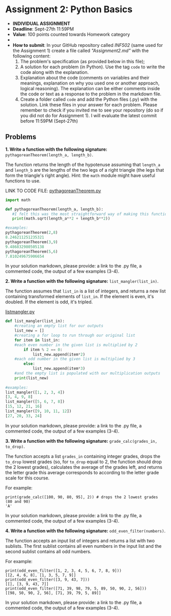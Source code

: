 # Assignment 2: Python Basics

* **INDIVIDUAL ASSIGNMENT**
* **Deadline**: Sept-27th 11:59PM
* **Value**: 100 points counted towards Homework category
* 
* **How to submit**: In your GitHub repository called *INF502* (same used for the Assignment 1) create a file called *"Assignment2.md"* with the following content:
  1. The problem's specification (as provided below in this file);
  2. A solution for each problem (in Python). Use the tag ```code``` to write the code along with the explanation.
  3. Explanation about the code (comments on variables and their meanings, explanation on why you used one or another approach, logical reasoning). The explanation can be either comments inside the code or text as a response to the problem in the markdown file.
  4. Create a folder called `code` and add the Python files (.py) with the solution. Link these files in your answer for each problem.
  Please remember to check if you invited me to see your repository (do so if you did not do for Assignment 1). I will evaluate the latest commit before 11:59PM (Sept-27th)

## Problems

**1. Write a function with the following signature:** `pythagoreanTheorem(length_a, length_b)`.

The function returns the length of the hypotenuse assuming that `length_a` and `length_b` are the lengths of the two legs of a right triangle (the legs that form the triangle's right angle). Hint: the `math` module might have useful functions to use.

LINK TO CODE FILE: [pythagoreanTheorem.py](https://github.com/pgiambuzzi/INF502/blob/main/code/pythagoreanTheorem.py)

```python
import math

def pythagoreanTheorem(length_a, length_b):
   #I felt this was the most straightforward way of making this function, simply printing the result of hypotenuse calculation: c=sqrt(a^2+b^2)
   print(math.sqrt(length_a**2 + length_b**2))

#examples:
pythagoreanTheorem(2,8)
8.246211251235321
pythagoreanTheorem(3,9)
9.486832980505138
pythagoreanTheorem(5,6)
7.810249675906654

```
In your solution markdown, please provide: a link to the .py file, a commented code, the output of a few examples (3-4).

**2. Write a function with the following signature:** `list_mangler(list_in)`.

The function assumes that `list_in` is a list of integers, and returns a new list containing transformed elements of `list_in`. If the element is even, it's doubled. If the element is odd, it's tripled.

[listmangler.py](https://github.com/pgiambuzzi/INF502/blob/main/code/listmangler.py)

```python
def list_mangler(list_in):
    #creating an empty list for our outputs
    list_new = []
    #creating a for loop to run through our original list
    for item in list_in:
    #each even number in the given list is multiplied by 2
        if item % 2 == 0:
            list_new.append(item*2)
    #each odd number in the given list is multiplied by 3
        else:
            list_new.append(item*3)
    #and the empty list is populated with our multiplication outputs
    print(list_new)
    
#examples:
list_mangler([1, 2, 3, 4])
[3, 4, 9, 8]
list_mangler([5, 6, 7, 8])
[15, 12, 21, 16]
list_mangler([9, 10, 11, 12])
[27, 20, 33, 24]
```
In your solution markdown, please provide: a link to the .py file, a commented code, the output of a few examples (3-4).

**3. Write a function with the following signature:** `grade_calc(grades_in, to_drop)`.

The function accepts a list `grades_in` containing integer grades, drops the `to_drop` lowest grades (so, for `to_drop` equal to 2, the function should drop the 2 lowest grades), calculates the average of the grades left, and returns the letter grade this average corresponds to according to the letter grade scale for this course.

For example:

```
print(grade_calc([100, 90, 80, 95], 2)) # drops the 2 lowest grades (80 and 90)
'A'
```
In your solution markdown, please provide: a link to the .py file, a commented code, the output of a few examples (3-4).


**4. Write a function with the following signature:** `odd_even_filter(numbers)`.

The function accepts an input list of integers and returns a list with two sublists. The first sublist contains all even numbers in the input list and the second sublist contains all odd numbers.

For example:
```
print(odd_even_filter([1, 2, 3, 4, 5, 6, 7, 8, 9]))
[[2, 4, 6, 8], [1, 3, 5, 7, 9]]
print(odd_even_filter([3, 9, 43, 7]))
[[], [3, 9, 43, 7]]
print(odd_even_filter([71, 39, 98, 79, 5, 89, 50, 90, 2, 56]))
[[98, 50, 90, 2, 56], [71, 39, 79, 5, 89]]
```
In your solution markdown, please provide: a link to the .py file, a commented code, the output of a few examples (3-4).
